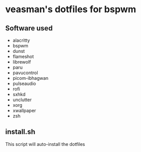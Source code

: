# veasman's dotfiles for bspwm

## Software used
- alacritty
- bspwm
- dunst
- flameshot
- librewolf
- paru
- pavucontrol
- picom-ibhagwan
- pulseaudio
- rofi
- sxhkd
- unclutter
- xorg
- xwallpaper
- zsh

## install.sh
This script will auto-install the dotfiles

